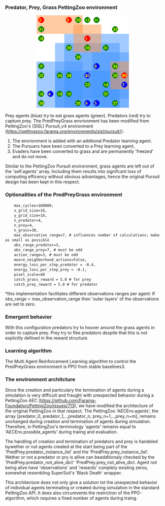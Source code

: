 
### Predator, Prey, Grass PettingZoo environment
<p align="center">
    <img src="https://github.com/doesburg11/PredPreyGrass/blob/main/assets/gif/predpreygrass.gif" width="300" height="300"/>
</p>

 Prey agents (blue) try to eat grass agents (green). Predators (red) try to capture prey.
 The PredPreyGrass envrionment has been modified from PettingZoo's (SISL) Pursuit_v4 environment (https://pettingzoo.farama.org/environments/sisl/pursuit/):
 1. The envrionment is added with an addtional Predator learning agent. 
 2. The Pursuers have been converted to a Prey learning agent,
 3. Evaders have been converted to grass and are permanently 'freezed' and do not move.

 Similar to the PettingZoo Pursuit environment, grass agents are left out of the 'self.agents' array. Including them results into signifcant loss of computing efficency without obvious advantages, hence the original Pursuit design has been kept in this respect.

 ### Optionalities of the PredPreyGrass environment
        max_cycles=100000, 
        x_grid_size=16, 
        y_grid_size=16, 
        n_predator=4,
        n_prey=4,
        n_grass=30,
        max_observation_range=7, # influences number of calculations; make as small as possible
        obs_range_predator=3,   
        obs_range_prey=7, # must be odd
        action_range=3, # must be odd
        moore_neighborhood_actions=False,
        energy_loss_per_step_predator = -0.4,
        energy_loss_per_step_prey = -0.1,     
        pixel_scale=40
        catch_grass_reward = 5.0 # for prey
        catch_prey_reward = 5.0 # for predator

*this implementation facilitates different observations ranges per agent:
If obs_range < max_observation_range then 'outer layers' of the observations are set to zero.

### Emergent behavior
With this configuration predators try to hoover around the grass agents in order to capture prey. Prey try to flee predators despite that this is not explicitly defined in the reward structure.

### Learning algorithm 
The Multi Agent Reinforcement Learning algorithm to control the PredPreyGrass environment is PPO from stable baselines3.

### The environment architcture
Since the creation and particulary the termination of agents during a simulation is very difficult and fraught with unexpected behavior during a PettingZoo AEC (https://github.com/Farama-Foundation/PettingZoo/issues/713), we have modified the architecture of the original PettingZoo in that respect. The PettingZoo 'AECEnv.agents', the array [predator_0, predator_1,..,predator_n, prey_n+1,..,prey_n+m], remains unchanged during creation and termination of agents during simulation. Therefore, in PettingZoo's terminology 'agents' remains equal to 'AECEnv.possible_agents' during traiing and evaluation.

The handling of creation and termination of predators and prey is handeled bywether or not agents created at the start being part of the 'PredPrey.predator_instance_list' and the 'PredPrey.prey_instance_list'. Wether or not a predator or pry is allive can beadditionaly checked by the 'PredPrey.predator_not_alive_dict' 'PredPrey.prey_not_alive_dict. Agent not being alive have 'observations' and 'rewards' complety existing zeros, somewhat resembling SuperSuit's 'Black Death' wrapper.

This architecture does not only give a solution tot the unexpected behavior of individual agents terminating or created during simulation in the standard PettingZoo API. It does also circumvents the restriction of the PPO-algorithm, which requires a fixed number of agents during traing.




